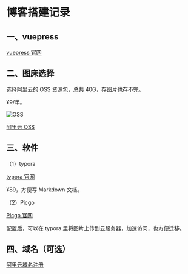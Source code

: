 # 博客搭建记录

## 一、vuepress

[vuepress 官网](https://v2.vuepress.vuejs.org/zh/)

## 二、图床选择

选择阿里云的 OSS 资源包，总共 40G，存图片也存不完。

¥9/年。

![OSS](https://csnotes.oss-cn-beijing.aliyuncs.com/photos/oss.jpg)

[阿里云 OSS](https://www.aliyun.com/product/oss)

## 三、软件

（1）typora

[typora 官网](https://typoraio.cn/#/)

¥89，方便写 Markdown 文档。

（2）Picgo

[Picgo 官网](https://molunerfinn.com/PicGo/)

配置后，可以在 typora 里将图片上传到云服务器，加速访问，也方便迁移。

## 四、域名（可选）

[阿里云域名注册](https://wanwang.aliyun.com/domain/tld?spm=5176.27125207.J_9945901770.functions-listName0-cardsRight0.3604469cYU2tQ3#.com)


